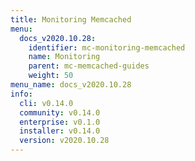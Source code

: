 ```yaml
---
title: Monitoring Memcached
menu:
  docs_v2020.10.28:
    identifier: mc-monitoring-memcached
    name: Monitoring
    parent: mc-memcached-guides
    weight: 50
menu_name: docs_v2020.10.28
info:
  cli: v0.14.0
  community: v0.14.0
  enterprise: v0.1.0
  installer: v0.14.0
  version: v2020.10.28
---
```


